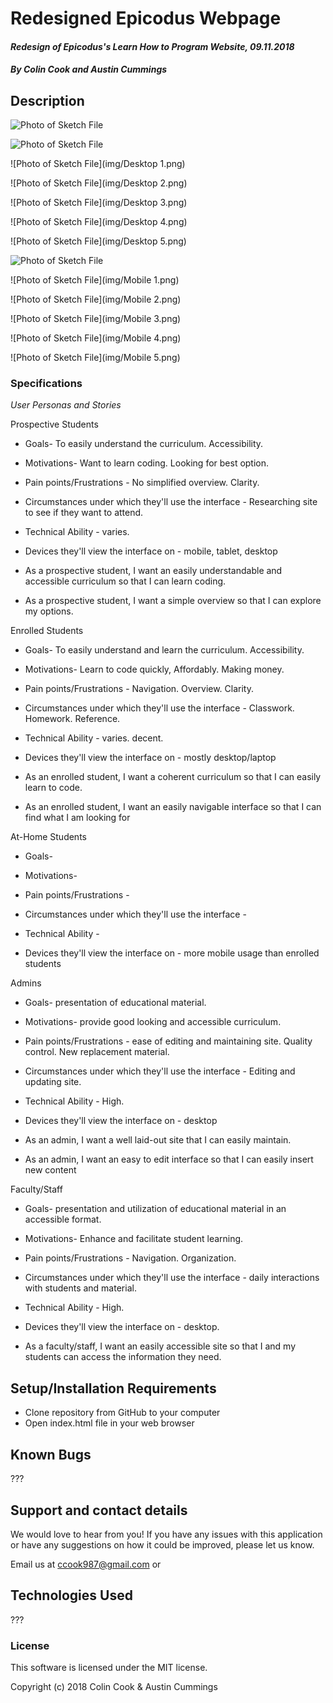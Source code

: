 # **Redesigned Epicodus Webpage**

#### _Redesign of Epicodus's Learn How to Program Website, 09.11.2018_

##### By Colin Cook and Austin Cummings

## Description
![Photo of Sketch File](img/pencil_sketch.jpg)

![Photo of Sketch File](img/Desktop-LoFi.png)

![Photo of Sketch File](img/Desktop 1.png)

![Photo of Sketch File](img/Desktop 2.png)

![Photo of Sketch File](img/Desktop 3.png)

![Photo of Sketch File](img/Desktop 4.png)

![Photo of Sketch File](img/Desktop 5.png)

![Photo of Sketch File](img/Mobile-LoFi.png)

![Photo of Sketch File](img/Mobile 1.png)

![Photo of Sketch File](img/Mobile 2.png)

![Photo of Sketch File](img/Mobile 3.png)

![Photo of Sketch File](img/Mobile 4.png)

![Photo of Sketch File](img/Mobile 5.png)



### Specifications

_User Personas and Stories_

Prospective Students

* Goals- To easily understand the curriculum. Accessibility.

* Motivations- Want to learn coding. Looking for best option.

* Pain points/Frustrations - No simplified overview. Clarity.

* Circumstances under which they'll use the interface - Researching site to see if they want to attend.

* Technical Ability - varies.

* Devices they'll view the interface on - mobile, tablet, desktop

* As a prospective student, I want an easily understandable and accessible curriculum so that I can learn coding.

* As a prospective student, I want a simple overview so that I can explore my options.


Enrolled Students

* Goals- To easily understand and learn the curriculum. Accessibility.

* Motivations- Learn to code quickly, Affordably. Making money.

* Pain points/Frustrations - Navigation. Overview. Clarity.

* Circumstances under which they'll use the interface - Classwork. Homework. Reference.

* Technical Ability - varies. decent.

* Devices they'll view the interface on - mostly desktop/laptop

* As an enrolled student, I want a coherent curriculum so that I can easily learn to code.

* As an enrolled student, I want an easily navigable interface so that I can find what I am looking for


At-Home Students

* Goals-

* Motivations-

* Pain points/Frustrations -

* Circumstances under which they'll use the interface -

* Technical Ability -

* Devices they'll view the interface on - more mobile usage than enrolled students


Admins

* Goals- presentation of educational material.

* Motivations- provide good looking and accessible curriculum.

* Pain points/Frustrations - ease of editing and maintaining site. Quality control. New replacement material.

* Circumstances under which they'll use the interface - Editing and updating site.

* Technical Ability - High.

* Devices they'll view the interface on - desktop

* As an admin, I want a well laid-out site that I can easily maintain.

* As an admin, I want an easy to edit interface so that I can easily insert new content

Faculty/Staff

* Goals- presentation and utilization of educational material in an accessible format.

* Motivations- Enhance and facilitate student learning.

* Pain points/Frustrations - Navigation. Organization.

* Circumstances under which they'll use the interface - daily interactions with students and material.

* Technical Ability - High.

* Devices they'll view the interface on - desktop.

* As a faculty/staff, I want an easily accessible site so that I and my students can access the information they need.


## Setup/Installation Requirements

* Clone repository from GitHub to your computer
* Open index.html file in your web browser

## Known Bugs

???

## Support and contact details

We would love to hear from you! If you have any issues with this application or have any suggestions on how it could be improved, please let us know.

Email us at [ccook987@gmail.com](mailto:ccook987@gmail.com) or []()

## Technologies Used

???

### License

This software is licensed under the MIT license.

Copyright (c) 2018 Colin Cook & Austin Cummings
